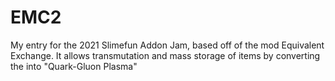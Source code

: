 # EMC2
My entry for the 2021 Slimefun Addon Jam, based off of the mod Equivalent Exchange.
It allows transmutation and mass storage of items by converting the into "Quark-Gluon Plasma"
